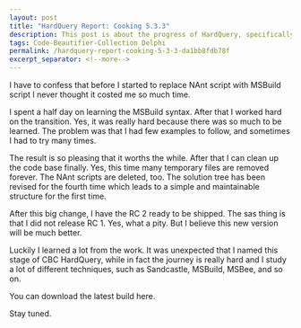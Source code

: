 ```yaml
---
layout: post
title: "HardQuery Report: Cooking 5.3.3"
description: This post is about the progress of HardQuery, specifically related to migrating from NAnt to MSBuild.
tags: Code-Beautifier-Collection Delphi
permalink: /hardquery-report-cooking-5-3-3-da1bb8fdb78f
excerpt_separator: <!--more-->
---
```

I have to confess that before I started to replace NAnt script with MSBuild script I never thought it costed me so much time.

I spent a half day on learning the MSBuild syntax. After that I worked hard on the transition. Yes, it was really hard because there was so much to be learned. The problem was that I had few examples to follow, and sometimes I had to try many times.

The result is so pleasing that it worths the while. After that I can clean up the code base finally. Yes, this time many temporary files are removed forever. The NAnt scripts are deleted, too. The solution tree has been revised for the fourth time which leads to a simple and maintainable structure for the first time.
<!--more-->

After this big change, I have the RC 2 ready to be shipped. The sas thing is that I did not release RC 1. Yes, what a pity. But I believe this new version will be much better.

Luckily I learned a lot from the work. It was unexpected that I named this stage of CBC HardQuery, while in fact the journey is really hard and I study a lot of different techniques, such as Sandcastle, MSBuild, MSBee, and so on.

You can download the latest build here.

Stay tuned.
